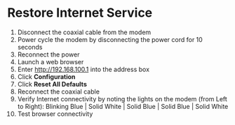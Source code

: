 # Restore Internet Service
1. Disconnect the coaxial cable from the modem
2. Power cycle the modem by disconnecting the power cord for 10 seconds
3. Reconnect the power
4. Launch a web browser
5. Enter http://192.168.100.1 into the address box
6. Click **Configuration**
7. Click **Reset All Defaults**
8. Reconnect the coaxial cable
9. Verify Internet connectivity by noting the lights on the modem (from Left to Right):
Blinking Blue | Solid White | Solid Blue | Solid Blue | Solid White
10. Test browser connectivity